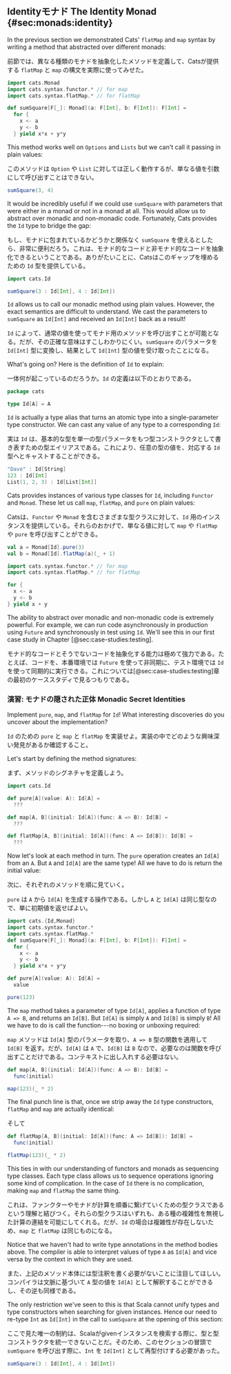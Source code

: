 ## Identityモナド The Identity Monad {#sec:monads:identity}

In the previous section we demonstrated Cats' `flatMap` and `map` syntax
by writing a method that abstracted over different monads:

前節では、異なる種類のモナドを抽象化したメソッドを定義して、Catsが提供する `flatMap` と `map` の構文を実際に使ってみせた。


```scala mdoc:silent
import cats.Monad
import cats.syntax.functor.* // for map
import cats.syntax.flatMap.* // for flatMap

def sumSquare[F[_]: Monad](a: F[Int], b: F[Int]): F[Int] =
  for {
    x <- a
    y <- b
  } yield x*x + y*y
```

This method works well on `Options` and `Lists`
but we can't call it passing in plain values:

このメソッドは `Option` や `List` に対しては正しく動作するが、単なる値を引数にして呼び出すことはできない。

```scala mdoc:fail
sumSquare(3, 4)
```

It would be incredibly useful if we could use `sumSquare`
with parameters that were either in a monad or not in a monad at all.
This would allow us to abstract over monadic and non-monadic code.
Fortunately, Cats provides the `Id` type to bridge the gap:

もし、モナドに包まれているかどうかと関係なく `sumSquare` を使えるとしたら、非常に便利だろう。これは、モナド的なコードと非モナド的なコードを抽象化できるということである。ありがたいことに、Catsはこのギャップを埋めるための `Id` 型を提供している。

```scala mdoc:silent
import cats.Id
```

```scala mdoc
sumSquare(3 : Id[Int], 4 : Id[Int])
```

`Id` allows us to call our monadic method using plain values.
However, the exact semantics are difficult to understand.
We cast the parameters to `sumSquare` as `Id[Int]`
and received an `Id[Int]` back as a result!

`Id` によって、通常の値を使ってモナド用のメソッドを呼び出すことが可能となる。だが、その正確な意味はすこしわかりにくい。`sumSquare` のパラメータを `Id[Int]` 型に変換し、結果として `Id[Int]` 型の値を受け取ったことになる。

What's going on? Here is the definition of `Id` to explain:

一体何が起こっているのだろうか。`Id` の定義は以下のとおりである。

```scala
package cats

type Id[A] = A
```

`Id` is actually a type alias
that turns an atomic type into a single-parameter type constructor.
We can cast any value of any type to a corresponding `Id`:

実は `Id` は、基本的な型を単一の型パラメータをもつ型コンストラクタとして書き表すための型エイリアスである。これにより、任意の型の値を、対応する `Id` 型へとキャストすることができる。

```scala mdoc
"Dave" : Id[String]
123 : Id[Int]
List(1, 2, 3) : Id[List[Int]]
```

Cats provides instances of various type classes for `Id`,
including `Functor` and `Monad`.
These let us call `map`, `flatMap`, and `pure`
on plain values:

Catsは、`Functor` や `Monad` を含むさまざまな型クラスに対して、`Id` 用のインスタンスを提供している。それらのおかげで、単なる値に対して `map` や `flatMap` や `pure` を呼び出すことができる。

```scala mdoc
val a = Monad[Id].pure(3)
val b = Monad[Id].flatMap(a)(_ + 1)
```

```scala mdoc:silent
import cats.syntax.functor.* // for map
import cats.syntax.flatMap.* // for flatMap
```

```scala mdoc
for {
  x <- a
  y <- b
} yield x + y
```

The ability to abstract over monadic and non-monadic code
is extremely powerful.
For example,
we can run code asynchronously in production using `Future`
and synchronously in test using `Id`.
We'll see this in our first case study
in Chapter [@sec:case-studies:testing].

モナド的なコードとそうでないコードを抽象化する能力は極めて強力である。たとえば、コードを、本番環境では `Future` を使って非同期に、テスト環境では `Id` を使って同期的に実行できる。これについては[@sec:case-studies:testing]章の最初のケーススタディで見るつもりである。

### 演習: モナドの隠された正体 Monadic Secret Identities

Implement `pure`, `map`, and `flatMap` for `Id`!
What interesting discoveries do you uncover about the implementation?

`Id` のための `pure` と `map` と `flatMap` を実装せよ。実装の中でどのような興味深い発見があるか確認すること。

<div class="solution">
Let's start by defining the method signatures:

まず、メソッドのシグネチャを定義しよう。

```scala mdoc:silent
import cats.Id

def pure[A](value: A): Id[A] =
  ???

def map[A, B](initial: Id[A])(func: A => B): Id[B] =
  ???

def flatMap[A, B](initial: Id[A])(func: A => Id[B]): Id[B] =
  ???
```

Now let's look at each method in turn.
The `pure` operation creates an `Id[A]` from an `A`.
But `A` and `Id[A]` are the same type!
All we have to do is return the initial value:

次に、それぞれのメソッドを順に見ていく。

`pure` は `A` から `Id[A]` を生成する操作である。しかし `A` と `Id[A]` は同じ型なので、単に初期値を返せばよい。

```scala mdoc:invisible:reset-object
import cats.{Id,Monad}
import cats.syntax.functor.* 
import cats.syntax.flatMap.*
def sumSquare[F[_]: Monad](a: F[Int], b: F[Int]): F[Int] =
  for {
    x <- a
    y <- b
  } yield x*x + y*y
```
```scala mdoc:silent
def pure[A](value: A): Id[A] =
  value
```

```scala mdoc
pure(123)
```

The `map` method takes a parameter of type `Id[A]`,
applies a function of type `A => B`, and returns an `Id[B]`.
But `Id[A]` is simply `A` and `Id[B]` is simply `B`!
All we have to do is call the function---no boxing or unboxing required:

`map` メソッドは `Id[A]` 型のパラメータを取り、`A => B` 型の関数を適用して `Id[B]` を返す。だが、`Id[A]` は `A` で、`Id[B]` は `B` なので、必要なのは関数を呼び出すことだけである。コンテキストに出し入れする必要はない。

```scala mdoc:silent
def map[A, B](initial: Id[A])(func: A => B): Id[B] =
  func(initial)
```

```scala mdoc
map(123)(_ * 2)
```

The final punch line is that,
once we strip away the `Id` type constructors,
`flatMap` and `map` are actually identical:

そして

```scala mdoc
def flatMap[A, B](initial: Id[A])(func: A => Id[B]): Id[B] =
  func(initial)
```

```scala mdoc
flatMap(123)(_ * 2)
```

This ties in with our understanding of functors and monads
as sequencing type classes.
Each type class allows us to sequence operations
ignoring some kind of complication.
In the case of `Id` there is no complication,
making `map` and `flatMap` the same thing.

これは、ファンクターやモナドが計算を順番に繋げていくための型クラスであるという理解と結びつく。それらの型クラスはいずれも、ある種の複雑性を無視した計算の連結を可能にしてくれる。だが、`Id` の場合は複雑性が存在しないため、`map` と `flatMap` は同じものになる。

Notice that we haven't had to write type annotations
in the method bodies above.
The compiler is able to interpret values of type `A` as `Id[A]` and vice versa
by the context in which they are used.

また、上記のメソッド本体には型注釈を書く必要がないことに注目してほしい。コンパイラは文脈に基づいて `A` 型の値を `Id[A]` として解釈することができるし、その逆も同様である。

The only restriction we've seen to this is that Scala cannot unify
types and type constructors when searching for given instances.
Hence our need to re-type `Int` as `Id[Int]`
in the call to `sumSquare` at the opening of this section:

ここで見た唯一の制約は、Scalaがgivenインスタンスを検索する際に、型と型コンストラクタを統一できないことだ。そのため、このセクションの冒頭で `sumSquare` を呼び出す際に、`Int` を `Id[Int]` として再型付けする必要があった。

<!--
TODO: Scala cannot unify types and type constructors
よくわからないが、おそらく問題は、givenインスタンスの検索という文脈に限定されるものではなく
Id[Int]が求められる場所にIntが来た場合は、「IntをId[Int]に変換可能か」がチェックされ、それは可能と判断されるが、F[Int]が求められるところにIntが来たときに、無数にありうるFの中からIdを選択するような推論はできない、みたいなことなんじゃないかと思う。
-->

```scala mdoc:silent
sumSquare(3 : Id[Int], 4 : Id[Int])
```
</div>
